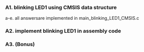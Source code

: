 ### A1. blinking LED1 using CMSIS data structure

a-e. all answersare implemented in main_blinking_LED1_CMSIS.c 


### A2. implement blinking LED1 in assembly code



### A3. (Bonus) 


